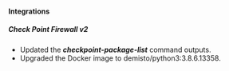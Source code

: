 
#### Integrations
##### Check Point Firewall v2
- Updated the ***checkpoint-package-list*** command outputs.
- Upgraded the Docker image to demisto/python3:3.8.6.13358.